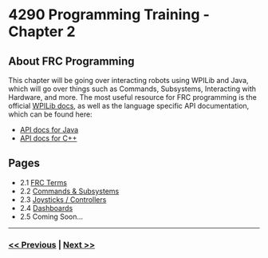 # 4290 Programming Training - Chapter 2
## About FRC Programming
This chapter will be going over interacting robots using WPILib and Java, which will go over things such as Commands, Subsystems, Interacting with Hardware, and more. The most useful resource for FRC programming is the official [WPILib docs](https://docs.wpilib.org/en/stable/index.html), as well as the language specific API documentation, which can be found here: 
- [API docs for Java](https://github.wpilib.org/allwpilib/docs/release/java/index.html)
- [API docs for C++](https://github.wpilib.org/allwpilib/docs/release/cpp/index.html)

## Pages
- 2.1 [FRC Terms](./1_frc_terms.md)
- 2.2 [Commands & Subsystems](./2_commands_subsystems.md)
- 2.3 [Joysticks / Controllers](./3_joysticks_controllers.md)
- 2.4 [Dashboards](./4_dashboards.md)
- 2.5 Coming Soon...

---

### [<< Previous](../chapter_1/8_for_while_loops.md) | [Next >>](./1_frc_terms.md)
